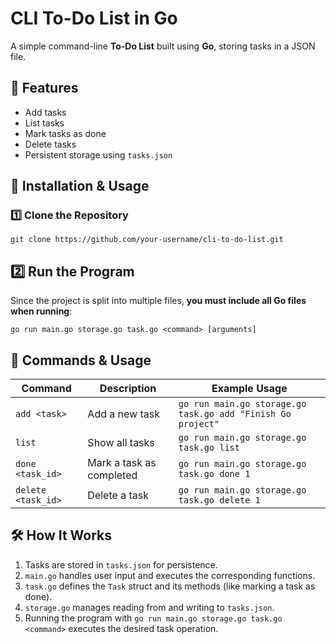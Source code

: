 # CLI To-Do List in Go

A simple command-line **To-Do List** built using **Go**, storing tasks in a JSON file.

## 📌 Features
- Add tasks  
- List tasks  
- Mark tasks as done  
- Delete tasks  
- Persistent storage using `tasks.json`  

## 🚀 Installation & Usage

### 1️⃣ Clone the Repository
    
    git clone https://github.com/your-username/cli-to-do-list.git

## 2️⃣ Run the Program

Since the project is split into multiple files, **you must include all Go files when running**:

    
    go run main.go storage.go task.go <command> [arguments]

## 📜 Commands & Usage

| Command             | Description                           | Example Usage                              |
|---------------------|---------------------------------------|--------------------------------------------|
| `add <task>`       | Add a new task                        | `go run main.go storage.go task.go add "Finish Go project"`     |
| `list`             | Show all tasks                        | `go run main.go storage.go task.go list`                        |
| `done <task_id>`   | Mark a task as completed              | `go run main.go storage.go task.go done 1`                      |
| `delete <task_id>` | Delete a task                         | `go run main.go storage.go task.go delete 1`                    |
## 🛠️ How It Works

1. Tasks are stored in `tasks.json` for persistence.  
2. `main.go` handles user input and executes the corresponding functions.  
3. `task.go` defines the `Task` struct and its methods (like marking a task as done).  
4. `storage.go` manages reading from and writing to `tasks.json`.  
5. Running the program with `go run main.go storage.go task.go <command>` executes the desired task operation.  
